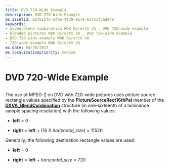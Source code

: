 ```yaml
---
title: DVD 720-Wide Example
description: DVD 720-Wide Example
ms.assetid: 02761bf5-afae-4f38-9178-6a721fcad84e
keywords:
- alpha-blend combination WDK DirectX VA , DVD 720-wide example
- blended pictures WDK DirectX VA , DVD 720-wide example
- DVD 720-wide example WDK DirectX VA
- 720-wide example WDK DirectX VA
ms.date: 04/20/2017
ms.localizationpriority: medium
---
```


# DVD 720-Wide Example


## <span id="ddk_dvd_720_wide_example_gg"></span><span id="DDK_DVD_720_WIDE_EXAMPLE_GG"></span>


The use of MPEG-2 on DVD with 720-wide pictures uses picture source rectangle values specified by the **PictureSourceRect16thPel** member of the [**DXVA\_BlendCombination**](https://msdn.microsoft.com/library/windows/hardware/ff563120) structure (in one-sixteenth of a luminance sample spacing resolution) with the following values:

-   **left** = 0

-   **right** = **left** + (16 X *horizontal\_size*) = 11520

Generally, the following destination rectangle values are used:

-   **left** = 0

-   **right** = **left** + *horizontal\_size* = 720

 

 





